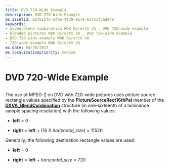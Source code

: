 ```yaml
---
title: DVD 720-Wide Example
description: DVD 720-Wide Example
ms.assetid: 02761bf5-afae-4f38-9178-6a721fcad84e
keywords:
- alpha-blend combination WDK DirectX VA , DVD 720-wide example
- blended pictures WDK DirectX VA , DVD 720-wide example
- DVD 720-wide example WDK DirectX VA
- 720-wide example WDK DirectX VA
ms.date: 04/20/2017
ms.localizationpriority: medium
---
```


# DVD 720-Wide Example


## <span id="ddk_dvd_720_wide_example_gg"></span><span id="DDK_DVD_720_WIDE_EXAMPLE_GG"></span>


The use of MPEG-2 on DVD with 720-wide pictures uses picture source rectangle values specified by the **PictureSourceRect16thPel** member of the [**DXVA\_BlendCombination**](https://msdn.microsoft.com/library/windows/hardware/ff563120) structure (in one-sixteenth of a luminance sample spacing resolution) with the following values:

-   **left** = 0

-   **right** = **left** + (16 X *horizontal\_size*) = 11520

Generally, the following destination rectangle values are used:

-   **left** = 0

-   **right** = **left** + *horizontal\_size* = 720

 

 





